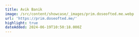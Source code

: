 ```yaml
---
title: Avik Banik
image: /src/content/showcase/_images/prim.doseofted.me.webp
url: 'https://prim.doseofted.me/'
highlight: true
dateAdded: 2024-06-19T10:50:18.000Z
---
```



